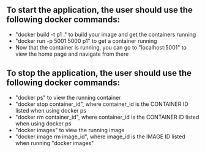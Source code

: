 ## To start the application, the user should use the following docker commands:
* "docker build -t p1 ." to build your image and get the containers running
* "docker run -p 5001:5000 p1" to get a container running
* Now that the container is running, you can go to "localhost:5001" to view the home page and navigate from there
## To stop the application, the user should use the following docker commands:
* "docker ps" to view the running container
* "docker stop container_id", where container_id is the CONTAINER ID listed when using docker ps
* "docker rm container_id", where container_id is the CONTAINER ID listed when using docker ps
* "docker images" to view the running image
* "docker image rm image_id", where image_id is the IMAGE ID listed when running "docker images"

<!-- Will look into making a docker compose file so that the user can just run docker-compose up to build and run everything needed>